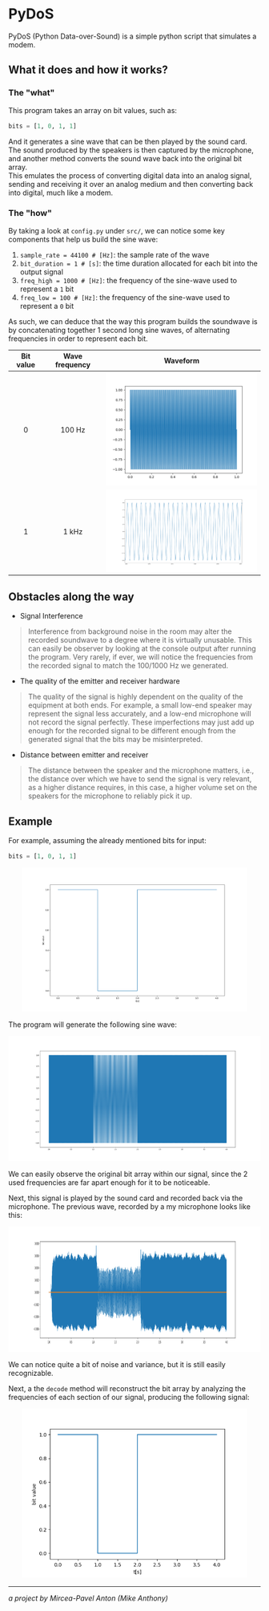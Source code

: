 # PyDoS

PyDoS (Python Data-over-Sound) is a simple python script that simulates a modem.

## What it does and how it works?

### The "what"

This program takes an array on bit values, such as:

``` python
bits = [1, 0, 1, 1]
```

And it generates a sine wave that can be then played by the sound card. The sound produced by the speakers is then captured by the microphone, and another method converts the sound wave back into the original bit array.  
This emulates the process of converting digital data into an analog signal, sending and receiving it over an analog medium and then converting back into digital, much like a modem.

### The "how"

By taking a look at `config.py` under `src/`, we can notice some key components that help us build the sine wave:

1. `sample_rate = 44100 # [Hz]`: the sample rate of the wave
2. `bit_duration = 1 # [s]`: the time duration allocated for each bit into the output signal
3. `freq_high = 1000 # [Hz]`: the frequency of the sine-wave used to represent a `1` bit
4. `freq_low = 100 # [Hz]`: the frequency of the sine-wave used to represent a `0` bit

As such, we can deduce that the way this program builds the soundwave is by concatenating together 1 second long sine waves, of alternating frequencies in order to represent each bit.

| Bit value | Wave frequency | Waveform |
| :-: | :-: | :-: |
| 0 | 100 Hz | <img src="res/signal_low.png" alt="drawing" width="350"/> |
| 1 | 1 kHz | <img src="res/signal_high.png" alt="drawing" width="350"/> |

## Obstacles along the way

- Signal Interference

> Interference from background noise in the room may alter the recorded soundwave to a degree where it is virtually unusable. This can easily be observer by looking at the console output after running the program. Very rarely, if ever, we will notice the frequencies from the recorded signal to match the 100/1000 Hz we generated.

- The quality of the emitter and receiver hardware

> The quality of the signal is highly dependent on the quality of the equipment at both ends. For example, a small low-end speaker may represent the signal less accurately, and a low-end microphone will not record the signal perfectly. These imperfections may just add up enough for the recorded signal to be different enough from the generated signal that the bits may be misinterpreted.

- Distance between emitter and receiver

> The distance between the speaker and the microphone matters, i.e., the distance over which we have to send the signal is very relevant, as a higher distance requires, in this case, a higher volume set on the speakers for the microphone to reliably pick it up.

## Example

For example, assuming the already mentioned bits for input:

``` python
bits = [1, 0, 1, 1]
```
<p align="center">
  <img src="res/bit_input.png" alt="drawing" width="450"/>
</p>

The program will generate the following sine wave:

<p align="center">
  <img src="res/encoded_signal.png" alt="drawing" width="650" height="250"/>
</p>

We can easily observe the original bit array within our signal, since the 2 used frequencies are far apart enough for it to be noticeable.

Next, this signal is played by the sound card and recorded back via the microphone. The previous wave, recorded by a my microphone looks like this:

<p align="center">
  <img src="res/recorded_signal.png" alt="drawing" width="650" height="250"/>
</p>

We can notice quite a bit of noise and variance, but it is still easily recognizable.

Next, a the `decode` method will reconstruct the bit array by analyzing the frequencies of each section of our signal, producing the following signal:

<p align="center">
  <img src="res/decoded_signal.png" alt="drawing" width="450"/>
</p>

---

_a project by Mircea-Pavel Anton (Mike Anthony)_
